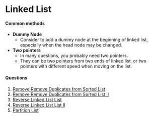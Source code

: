 # Linked List
#### Common methods
* **Dummy Node**
    * Consider to add a dummy node at the beginning of linked list, especially when the head node may be changed.
* **Two pointers**
    * In many questions, you probably need two pointers.
    * They can be two pointers from two ends of linked list, or two pointers with different speed when moving on the list.

#### Questions
1. [Remove Remove Duplicates from Sorted List](/leetcode-note/content/leetcode/questions/remove_duplicates_from_sorted_list.html)
2. [Remove Remove Duplicates from Sorted List II](/leetcode-note/content/leetcode/questions/remove_duplicates_from_sorted_list_ii.html)
3. [Reverse Linked List List](/leetcode-note/content/leetcode/questions/remove_duplicates_from_sorted.html)
4. [Reverse Linked List List II](/leetcode-note/content/leetcode/questions/remove_duplicates_from_sorted_ii.html)
5. [Partition List](/leetcode-note/content/leetcode/questions/partition_list.html)
